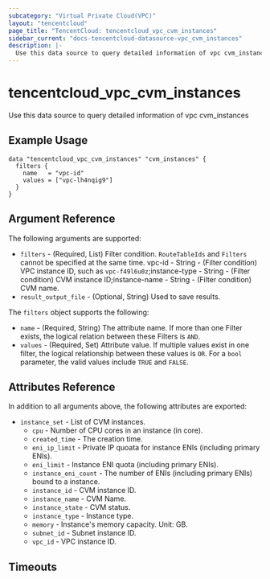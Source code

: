 ```yaml
---
subcategory: "Virtual Private Cloud(VPC)"
layout: "tencentcloud"
page_title: "TencentCloud: tencentcloud_vpc_cvm_instances"
sidebar_current: "docs-tencentcloud-datasource-vpc_cvm_instances"
description: |-
  Use this data source to query detailed information of vpc cvm_instances
---
```


# tencentcloud_vpc_cvm_instances

Use this data source to query detailed information of vpc cvm_instances

## Example Usage

```hcl
data "tencentcloud_vpc_cvm_instances" "cvm_instances" {
  filters {
    name   = "vpc-id"
    values = ["vpc-lh4nqig9"]
  }
}
```

## Argument Reference

The following arguments are supported:

* `filters` - (Required, List) Filter condition. `RouteTableIds` and `Filters` cannot be specified at the same time. vpc-id - String - (Filter condition) VPC instance ID, such as `vpc-f49l6u0z`;instance-type - String - (Filter condition) CVM instance ID;instance-name - String - (Filter condition) CVM name.
* `result_output_file` - (Optional, String) Used to save results.

The `filters` object supports the following:

* `name` - (Required, String) The attribute name. If more than one Filter exists, the logical relation between these Filters is `AND`.
* `values` - (Required, Set) Attribute value. If multiple values exist in one filter, the logical relationship between these values is `OR`. For a `bool` parameter, the valid values include `TRUE` and `FALSE`.

## Attributes Reference

In addition to all arguments above, the following attributes are exported:

* `instance_set` - List of CVM instances.
  * `cpu` - Number of CPU cores in an instance (in core).
  * `created_time` - The creation time.
  * `eni_ip_limit` - Private IP quoata for instance ENIs (including primary ENIs).
  * `eni_limit` - Instance ENI quota (including primary ENIs).
  * `instance_eni_count` - The number of ENIs (including primary ENIs) bound to a instance.
  * `instance_id` - CVM instance ID.
  * `instance_name` - CVM Name.
  * `instance_state` - CVM status.
  * `instance_type` - Instance type.
  * `memory` - Instance's memory capacity. Unit: GB.
  * `subnet_id` - Subnet instance ID.
  * `vpc_id` - VPC instance ID.


## Timeouts

<no value>


